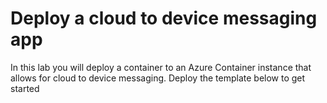 # Deploy a cloud to device messaging app


In this lab you will deploy a container to an Azure Container instance that allows for cloud to device messaging. Deploy the template below to get started


